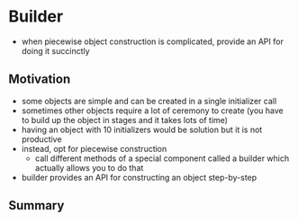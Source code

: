# Builder

- when piecewise object construction is complicated, provide an API for doing it succinctly

## Motivation

- some objects are simple and can be created in a single initializer call
- sometimes other objects require a lot of ceremony to create (you have to build up the object in stages and it takes lots of time)
- having an object with 10 initializers would be solution but it is not productive
- instead, opt for piecewise construction
  - call different methods of a special component called a builder which actually allows you to do that
- builder provides an API for constructing an object step-by-step

## Summary
